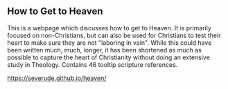 ## How to Get to Heaven

This is a webpage which discusses how to get to Heaven.  It is primarily focused on non-Christians, but can also be used for Christians to test their heart to make sure they are not "laboring in vain".  While this could have been written much, much, longer, it has been shortened as much as possible to capture the heart of Christianity without doing an extensive study in Theology.  Contains 46 tooltip scripture references.

https://severude.github.io/heaven/
